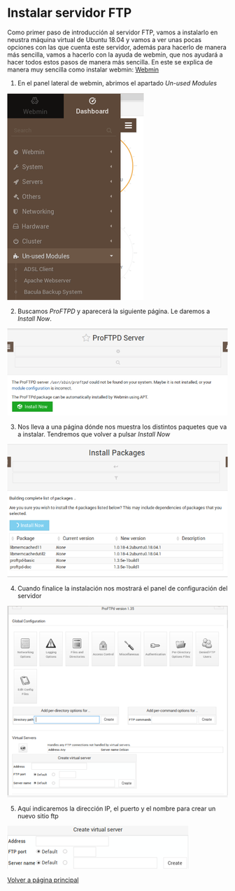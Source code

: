 # Instalar servidor FTP

Como primer paso de introducción al servidor FTP, vamos a instalarlo en neustra máquina virtual de Ubuntu 18.04 y vamos a ver unas pocas opciones con las que cuenta este servidor, además para hacerlo de manera más sencilla, vamos a hacerlo con la ayuda de webmin, que nos ayudará a hacer todos estos pasos de manera más sencilla.
En este se explica de manera muy sencilla como instalar webmin: [Webmin](https://clouding.io/kb/como-instalar-webmin-en-ubuntu-18-04/)

1. En el panel lateral de webmin, abrimos el apartado *Un-used Modules*

![imagen](/imagenes/Captura1.PNG)

2. Buscamos *ProFTPD* y aparecerá la siguiente página. Le daremos a *Install Now*.

![imagen2](/imagenes/Captura2.PNG)

3. Nos lleva a una página dónde nos muestra los distintos paquetes que va a instalar. Tendremos que volver a pulsar *Install Now*

![imagen3](/imagenes/Captura3.PNG)

4. Cuando finalice la instalación nos mostrará el panel de configuración del servidor

![imagen4](/imagenes/Captura4.PNG)

5. Aquí indicaremos la dirección IP, el puerto y el nombre para crear un nuevo sitio ftp

![imagen5](/imagenes/Captura5.png)

[Volver a página principal](README.md)
